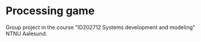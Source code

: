 # <b>Processing game</b>
Group project in the course "ID202712 Systems development and modeling" NTNU Aalesund.
